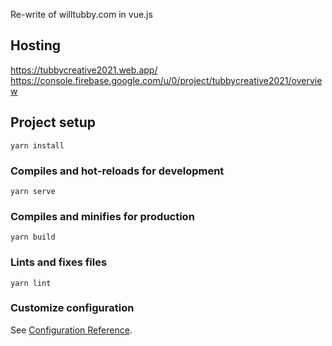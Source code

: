 Re-write of willtubby.com in vue.js

## Hosting 
https://tubbycreative2021.web.app/
https://console.firebase.google.com/u/0/project/tubbycreative2021/overview


## Project setup
```
yarn install
```

### Compiles and hot-reloads for development
```
yarn serve
```

### Compiles and minifies for production
```
yarn build
```

### Lints and fixes files
```
yarn lint
```

### Customize configuration
See [Configuration Reference](https://cli.vuejs.org/config/).
